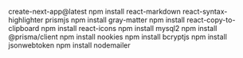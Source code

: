 create-next-app@latest
npm install react-markdown react-syntax-highlighter prismjs
npm install gray-matter
npm install react-copy-to-clipboard
npm install react-icons
npm install mysql2
npm install @prisma/client
npm install nookies
npm install bcryptjs
npm install jsonwebtoken
npm install nodemailer
